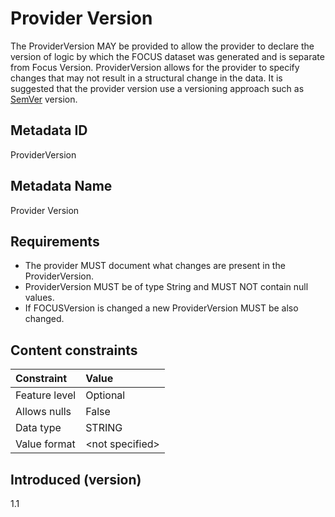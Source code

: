 # Provider Version

The ProviderVersion MAY be provided to allow the provider to declare the version of logic by which the FOCUS dataset was generated and is separate from Focus Version. ProviderVersion allows for the provider to specify changes that may not result in a structural change in the data. It is suggested that the provider version use a versioning approach such as [SemVer](https://semver.org) version.

## Metadata ID

ProviderVersion

## Metadata Name

Provider Version

## Requirements

 - The provider MUST document what changes are present in the ProviderVersion.
 - ProviderVersion MUST be of type String and MUST NOT contain null values.
 - If FOCUSVersion is changed a new ProviderVersion MUST be also changed.

## Content constraints

| Constraint    | Value            |
|:--------------|:-----------------|
| Feature level | Optional         |
| Allows nulls  | False            |
| Data type     | STRING           |
| Value format  | \<not specified> |

## Introduced (version)

1.1
